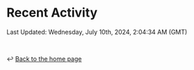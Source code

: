 # Recent Activity

<!--RECENT_ACTIVITY:start-->
<!--RECENT_ACTIVITY:end-->

<!--RECENT_ACTIVITY:last_update-->
Last Updated: Wednesday, July 10th, 2024, 2:04:34 AM (GMT)
<!--RECENT_ACTIVITY:last_update_end-->

<br>

↩️ [Back to the home page](/README.md)
